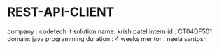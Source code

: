 # REST-API-CLIENT
company : codetech it solution
name: krish patel
intern id : CT04DF501
domain: java programming
duration : 4 weeks
mentor : neela santosh

